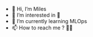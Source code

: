 - 👋 Hi, I’m Miles
- 👀 I’m interested in 🐍
- 🌱 I’m currently learning MLOps
- 📫 How to reach me ? 🙅‍♂️

<!---
miles-am/miles-am is a ✨ special ✨ repository because its `README.md` (this file) appears on your GitHub profile.
You can click the Preview link to take a look at your changes.
--->
